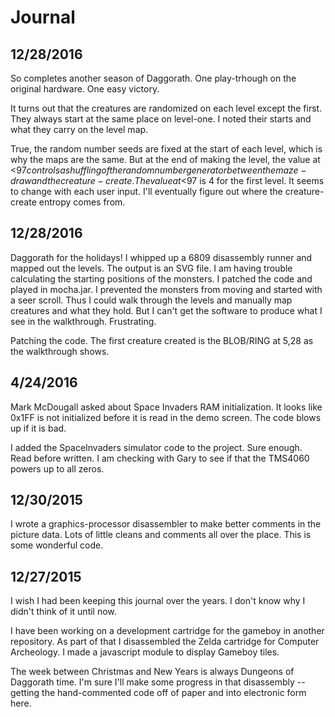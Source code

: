 # Journal

## 12/28/2016

So completes another season of Daggorath. One play-trhough on the original hardware. One easy victory.

It turns out that the creatures are randomized on each level except the first. They always start at the
same place on level-one. I noted their starts and what they carry on the level map.

True, the random number seeds are fixed at the start of each level, which is why the maps are the same.
But at the end of making the level, the value at <$97 controls a shuffling of the random number generator
between the maze-draw and the creature-create. The value at <$97 is 4 for the first level. It seems to 
change with each user input. I'll eventually figure out where the creature-create entropy comes from.

## 12/28/2016

Daggorath for the holidays! I whipped up a 6809 disassembly runner and mapped out the levels. The output is
an SVG file. I am having trouble calculating the starting positions of the monsters. I patched the code
and played in mocha.jar. I prevented the monsters from moving and started with a seer scroll. Thus I could
walk through the levels and manually map creatures and what they hold. But I can't get the software to
produce what I see in the walkthrough. Frustrating.

Patching the code. The first creature created is the BLOB/RING at 5,28 as the walkthrough shows.

## 4/24/2016

Mark McDougall asked about Space Invaders RAM initialization. It looks like 0x1FF is not initialized before
it is read in the demo screen. The code blows up if it is bad.

I added the SpaceInvaders simulator code to the project. Sure enough. Read before written. I am checking
with Gary to see if that the TMS4060 powers up to all zeros.

## 12/30/2015

I wrote a graphics-processor disassembler to make better comments in the picture data. Lots
of little cleans and comments all over the place. This is some wonderful code.

## 12/27/2015

I wish I had been keeping this journal over the years. I don't know why I didn't think of it until now.

I have been working on a development cartridge for the gameboy in another repository. As part of that
I disassembled the Zelda cartridge for Computer Archeology. I made a javascript module to display
Gameboy tiles.

The week between Christmas and New Years is always Dungeons of Daggorath time. I'm sure I'll make some
progress in that disassembly -- getting the hand-commented code off of paper and into electronic form
here.

